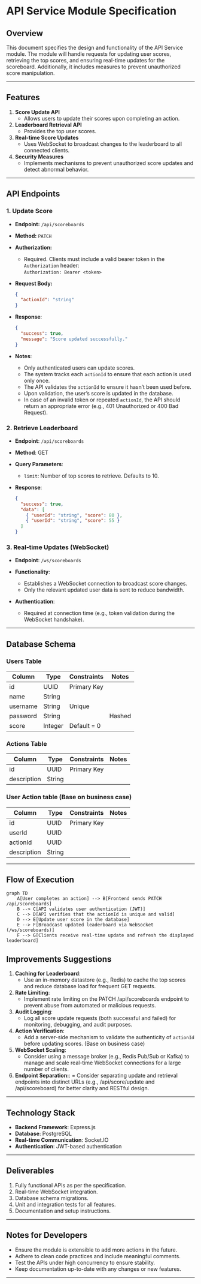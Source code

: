 # API Service Module Specification

## Overview

This document specifies the design and functionality of the API Service module. The module will handle requests for updating user scores, retrieving the top scores, and ensuring real-time updates for the scoreboard. Additionally, it includes measures to prevent unauthorized score manipulation.

---

## Features

1. **Score Update API**
   - Allows users to update their scores upon completing an action.
2. **Leaderboard Retrieval API**
   - Provides the top user scores.
3. **Real-time Score Updates**
   - Uses WebSocket to broadcast changes to the leaderboard to all connected clients.
4. **Security Measures**
   - Implements mechanisms to prevent unauthorized score updates and detect abnormal behavior.

---

## API Endpoints

### 1. Update Score

- **Endpoint:** `/api/scoreboards`
- **Method:** `PATCH`
- **Authorization:**
  - Required. Clients must include a valid bearer token in the `Authorization` header:  
    `Authorization: Bearer <token>`
- **Request Body:**

  ```json
  {
    "actionId": "string"
  }
  ```

- **Response**:

  ```json
  {
    "success": true,
    "message": "Score updated successfully."
  }
  ```

- **Notes**:
  - Only authenticated users can update scores.
  - The system tracks each `actionId` to ensure that each action is used only once.
  - The API validates the `actionId` to ensure it hasn’t been used before.
  - Upon validation, the user’s score is updated in the database.
  - In case of an invalid token or repeated `actionId`, the API should return an appropriate error (e.g., 401 Unauthorized or 400 Bad Request).

### 2. Retrieve Leaderboard

- **Endpoint**: `/api/scoreboards`
- **Method**: GET
- **Query Parameters**:
  - `limit`: Number of top scores to retrieve. Defaults to 10.
- **Response**:

  ```json
  {
    "success": true,
    "data": [
      { "userId": "string", "score": 80 },
      { "userId": "string", "score": 55 }
    ]
  }
  ```

### 3. Real-time Updates (WebSocket)

- **Endpoint**: `/ws/scoreboards`

- **Functionality**:

  - Establishes a WebSocket connection to broadcast score changes.
  - Only the relevant updated user data is sent to reduce bandwidth.

- **Authentication**:

  - Required at connection time (e.g., token validation during the WebSocket handshake).

---

## Database Schema

### Users Table

| Column   | Type    | Constraints | Notes  |
| -------- | ------- | ----------- | ------ |
| id       | UUID    | Primary Key |        |
| name     | String  |             |        |
| username | String  | Unique      |        |
| password | String  |             | Hashed |
| score    | Integer | Default = 0 |        |

### Actions Table

| Column      | Type   | Constraints | Notes |
| ----------- | ------ | ----------- | ----- |
| id          | UUID   | Primary Key |       |
| description | String |             |       |

### User Action table (Base on business case)

| Column      | Type   | Constraints | Notes |
| ----------- | ------ | ----------- | ----- |
| id          | UUID   | Primary Key |       |
| userId      | UUID   |             |       |
| actionId    | UUID   |             |       |
| description | String |             |       |

---

## Flow of Execution

```mermaid
graph TD
    A[User completes an action] --> B[Frontend sends PATCH /api/scoreboards]
    B --> C[API validates user authentication (JWT)]
    C --> D[API verifies that the actionId is unique and valid]
    D --> E[Update user score in the database]
    E --> F[Broadcast updated leaderboard via WebSocket (/ws/scoreboards)]
    F --> G[Clients receive real-time update and refresh the displayed leaderboard]

```

## Improvements Suggestions

1. **Caching for Leaderboard**:
   - Use an in-memory datastore (e.g., Redis) to cache the top scores and reduce database load for frequent GET requests.
2. **Rate Limiting**:
   - Implement rate limiting on the PATCH /api/scoreboards endpoint to prevent abuse from automated or malicious requests.
3. **Audit Logging**:
   - Log all score update requests (both successful and failed) for monitoring, debugging, and audit purposes.
4. **Action Verification**:
   - Add a server-side mechanism to validate the authenticity of `actionId` before updating scores. (Base on business case)
5. **WebSocket Scaling**:
   - Consider using a message broker (e.g., Redis Pub/Sub or Kafka) to manage and scale real-time WebSocket connections for a large number of clients.
6. **Endpoint Separation:**:
   = Consider separating update and retrieval endpoints into distinct URLs (e.g., /api/score/update and /api/scoreboard) for better clarity and RESTful design.

---

## Technology Stack

- **Backend Framework**: Express.js
- **Database**: PostgreSQL
- **Real-time Communication**: Socket.IO
- **Authentication**: JWT-based authentication

---

## Deliverables

1. Fully functional APIs as per the specification.
2. Real-time WebSocket integration.
3. Database schema migrations.
4. Unit and integration tests for all features.
5. Documentation and setup instructions.

---

## Notes for Developers

- Ensure the module is extensible to add more actions in the future.
- Adhere to clean code practices and include meaningful comments.
- Test the APIs under high concurrency to ensure stability.
- Keep documentation up-to-date with any changes or new features.

---

